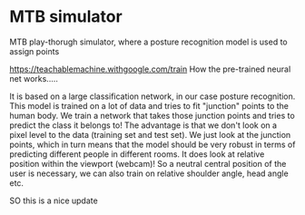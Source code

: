 # MTB simulator
 MTB play-thorugh simulator, where a posture recognition model is used to assign points

https://teachablemachine.withgoogle.com/train
How the pre-trained neural net works..... 

It is based on a large classification network, in our case posture recognition. This model is trained on a lot of data and tries to fit "junction" points to the human body.  We train a network that takes those junction points and tries to predict the class it belongs to! The advantage is that we don't look on a pixel level to the data (training set and test set).  We just look at the junction points, which in turn means that the model should be very robust in terms of predicting different people in different rooms. It does look at relative position within the viewport (webcam)! So a neutral central position of the user is necessary, we can also train on relative shoulder angle, head angle etc.  

SO this is a nice update